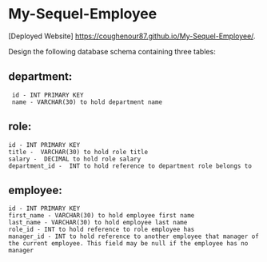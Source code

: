 # My-Sequel-Employee


[Deployed Website] https://coughenour87.github.io/My-Sequel-Employee/.


Design the following database schema containing three tables:
## department:
     id - INT PRIMARY KEY
     name - VARCHAR(30) to hold department name

## role:
    id - INT PRIMARY KEY
    title -  VARCHAR(30) to hold role title 
    salary -  DECIMAL to hold role salary
    department_id -  INT to hold reference to department role belongs to

## employee:
    id - INT PRIMARY KEY
    first_name - VARCHAR(30) to hold employee first name
    last_name - VARCHAR(30) to hold employee last name
    role_id - INT to hold reference to role employee has    
    manager_id - INT to hold reference to another employee that manager of the current employee. This field may be null if the employee has no manager
